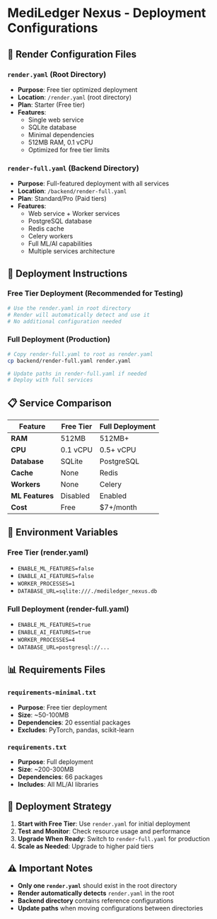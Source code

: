 # MediLedger Nexus - Deployment Configurations

## 📁 Render Configuration Files

### `render.yaml` (Root Directory)
- **Purpose**: Free tier optimized deployment
- **Location**: `/render.yaml` (root directory)
- **Plan**: Starter (Free tier)
- **Features**: 
  - Single web service
  - SQLite database
  - Minimal dependencies
  - 512MB RAM, 0.1 vCPU
  - Optimized for free tier limits

### `render-full.yaml` (Backend Directory)
- **Purpose**: Full-featured deployment with all services
- **Location**: `/backend/render-full.yaml`
- **Plan**: Standard/Pro (Paid tiers)
- **Features**:
  - Web service + Worker services
  - PostgreSQL database
  - Redis cache
  - Celery workers
  - Full ML/AI capabilities
  - Multiple services architecture

## 🚀 Deployment Instructions

### Free Tier Deployment (Recommended for Testing)
```bash
# Use the render.yaml in root directory
# Render will automatically detect and use it
# No additional configuration needed
```

### Full Deployment (Production)
```bash
# Copy render-full.yaml to root as render.yaml
cp backend/render-full.yaml render.yaml

# Update paths in render-full.yaml if needed
# Deploy with full services
```

## 📋 Service Comparison

| Feature | Free Tier | Full Deployment |
|---------|-----------|-----------------|
| **RAM** | 512MB | 512MB+ |
| **CPU** | 0.1 vCPU | 0.5+ vCPU |
| **Database** | SQLite | PostgreSQL |
| **Cache** | None | Redis |
| **Workers** | None | Celery |
| **ML Features** | Disabled | Enabled |
| **Cost** | Free | $7+/month |

## 🔧 Environment Variables

### Free Tier (render.yaml)
- `ENABLE_ML_FEATURES=false`
- `ENABLE_AI_FEATURES=false`
- `WORKER_PROCESSES=1`
- `DATABASE_URL=sqlite:///./mediledger_nexus.db`

### Full Deployment (render-full.yaml)
- `ENABLE_ML_FEATURES=true`
- `ENABLE_AI_FEATURES=true`
- `WORKER_PROCESSES=4`
- `DATABASE_URL=postgresql://...`

## 📊 Requirements Files

### `requirements-minimal.txt`
- **Purpose**: Free tier deployment
- **Size**: ~50-100MB
- **Dependencies**: 20 essential packages
- **Excludes**: PyTorch, pandas, scikit-learn

### `requirements.txt`
- **Purpose**: Full deployment
- **Size**: ~200-300MB
- **Dependencies**: 66 packages
- **Includes**: All ML/AI libraries

## 🎯 Deployment Strategy

1. **Start with Free Tier**: Use `render.yaml` for initial deployment
2. **Test and Monitor**: Check resource usage and performance
3. **Upgrade When Ready**: Switch to `render-full.yaml` for production
4. **Scale as Needed**: Upgrade to higher paid tiers

## ⚠️ Important Notes

- **Only one `render.yaml`** should exist in the root directory
- **Render automatically detects** `render.yaml` in the root
- **Backend directory** contains reference configurations
- **Update paths** when moving configurations between directories
